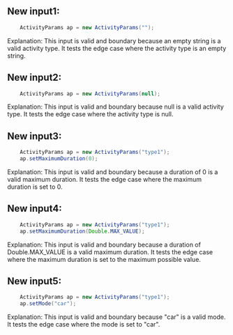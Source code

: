## New input1:
```java
    ActivityParams ap = new ActivityParams("");
```
Explanation: This input is valid and boundary because an empty string is a valid activity type. It tests the edge case where the activity type is an empty string.

## New input2:
```java
    ActivityParams ap = new ActivityParams(null);
```
Explanation: This input is valid and boundary because null is a valid activity type. It tests the edge case where the activity type is null.

## New input3:
```java
    ActivityParams ap = new ActivityParams("type1");
    ap.setMaximumDuration(0);
```
Explanation: This input is valid and boundary because a duration of 0 is a valid maximum duration. It tests the edge case where the maximum duration is set to 0.

## New input4:
```java
    ActivityParams ap = new ActivityParams("type1");
    ap.setMaximumDuration(Double.MAX_VALUE);
```
Explanation: This input is valid and boundary because a duration of Double.MAX_VALUE is a valid maximum duration. It tests the edge case where the maximum duration is set to the maximum possible value.

## New input5:
```java
    ActivityParams ap = new ActivityParams("type1");
    ap.setMode("car");
```
Explanation: This input is valid and boundary because "car" is a valid mode. It tests the edge case where the mode is set to "car".
